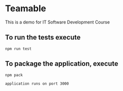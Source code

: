 # Teamable
This is a demo for IT Software Development Course

## To run the tests execute

    npm run test

## To package the application, execute

    npm pack

    application runs on port 3000
